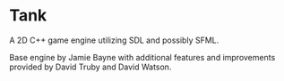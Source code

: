 Tank
====

A 2D C++ game engine utilizing SDL and possibly SFML.

Base engine by Jamie Bayne with additional features and improvements provided
by David Truby and David Watson.
